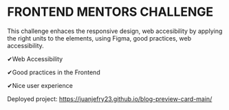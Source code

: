# FRONTEND MENTORS CHALLENGE

This challenge enhaces the responsive design, web accesibility by applying the right units to the 
elements, using Figma, good practices, web accessibility.


✔Web Accessibility

✔Good practices in the Frontend


✔Nice user experience


Deployed project: https://juanjefry23.github.io/blog-preview-card-main/

